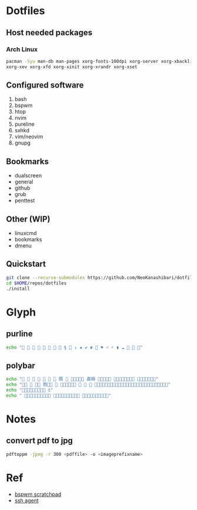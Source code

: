 # Dotfiles

## Host needed packages
### Arch Linux

```sh
pacman -Syu man-db man-pages xorg-fonts-100dpi xorg-server xorg-xbacklight \
xorg-xev xorg-xfd xorg-xinit xorg-xrandr xorg-xset
```

## Configured software

1. bash
1. bspwm
1. htop
1. nvim
1. pureline
1. sxhkd
1. vim/neovim
1. gnupg

## Bookmarks

* dualscreen
* general
* github
* grub
* penttest

## Other (WIP)

* linuxcmd
* bookmarks
* dmenu

## Quickstart

```sh
git clone --recurse-submodules https://github.com/NeoKanashibari/dotfiles.git $HOME/repos/dotfiles
cd $HOME/repos/dotfiles
./install
```

# Glyph

## purline

```sh
echo "        §  ↓ ✚ ✔ ✘  ⚑ ⏎ ⚡ ▮ ☁   "
```

## polybar

```sh
echo "       既   直睊   "
echo "   戮      "
echo " פֿ"
echo "   "

```

# Notes

## convert pdf to jpg
```sh
pdftoppm -jpeg -r 300 <pdffile> -o <imageprefixname>
```

# Ref

- [bspwm scratchpad](https://wiki.archlinux.org/title/Bspwm#Scratchpad)
- [ssh agent](https://stackoverflow.com/questions/18880024/start-ssh-agent-on-login)
